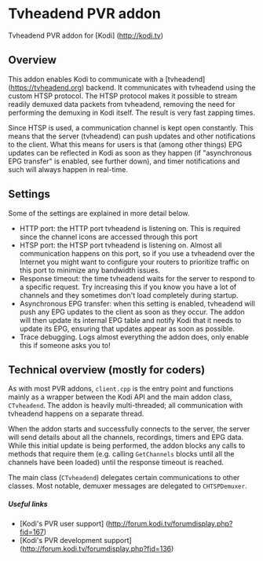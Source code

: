 # Tvheadend PVR addon
Tvheadend PVR addon for [Kodi] (http://kodi.tv)

## Overview

This addon enables Kodi to communicate with a [tvheadend] (https://tvheadend.org) backend. It communicates with tvheadend using the custom HTSP protocol. The HTSP protocol makes it possible to stream readily demuxed data packets from tvheadend, removing the need for performing the demuxing in Kodi itself. The result is very fast zapping times.

Since HTSP is used, a communication channel is kept open constantly. This means that the server (tvheadend) can push updates and other notifications to the client. What this means for users is that (among other things) EPG updates can be reflected in Kodi as soon as they happen (if "asynchronous EPG transfer" is enabled, see further down), and timer notifications and such will always happen in real-time.

## Settings

Some of the settings are explained in more detail below.

* HTTP port: the HTTP port tvheadend is listening on. This is required since the channel icons are accessed through this port
* HTSP port: the HTSP port tvheadend is listening on. Almost all communication happens on this port, so if you use a tvheadend over the Internet you might want to configure your routers to prioritize traffic on this port to minimize any bandwidth issues.
* Response timeout: the time tvheadend waits for the server to respond to a specific request. Try increasing this if you know you have a lot of channels and they sometimes don't load completely during startup.
* Asynchronous EPG transfer: when this setting is enabled, tvheadend will push any EPG updates to the client as soon as they occur. The addon will then update its internal EPG table and notify Kodi that it needs to update its EPG, ensuring that updates appear as soon as possible.
* Trace debugging. Logs almost everything the addon does, only enable this if someone asks you to!

## Technical overview (mostly for coders)

As with most PVR addons, `client.cpp` is the entry point and functions mainly as a wrapper between the Kodi API and the main addon class, `CTvheadend`. The addon is heavily multi-threaded; all communication with tvheadend happens on a separate thread.

When the addon starts and successfully connects to the server, the server will send details about all the channels, recordings, timers and EPG data. While this initial update is being performed, the addon blocks any calls to methods that require them (e.g. calling `GetChannels` blocks until all the channels have been loaded) until the response timeout is reached.

The main class (`CTvheadend`) delegates certain communications to other classes. Most notable, demuxer messages are delegated to `CHTSPDemuxer`.

##### Useful links

* [Kodi's PVR user support] (http://forum.kodi.tv/forumdisplay.php?fid=167)
* [Kodi's PVR development support] (http://forum.kodi.tv/forumdisplay.php?fid=136)
